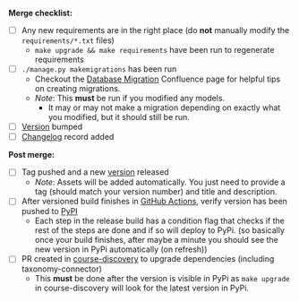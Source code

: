 **Merge checklist:**
- [ ] Any new requirements are in the right place (do **not** manually modify the `requirements/*.txt` files)
    - `make upgrade && make requirements` have been run to regenerate requirements
- [ ] `./manage.py makemigrations` has been run
    - Checkout the [Database Migration](https://openedx.atlassian.net/wiki/spaces/AC/pages/23003228/Everything+About+Database+Migrations) Confluence page for helpful tips on creating migrations.
    - *Note*: This **must** be run if you modified any models.
      - It may or may not make a migration depending on exactly what you modified, but it should still be run.
- [ ] [Version](https://github.com/edx/taxonomy-connector/blob/master/taxonomy/__init__.py) bumped
- [ ] [Changelog](https://github.com/edx/taxonomy-connector/blob/master/CHANGELOG.rst) record added

**Post merge:**
- [ ] Tag pushed and a new [version](https://github.com/edx/taxonomy-connector/releases) released
    - *Note*: Assets will be added automatically. You just need to provide a tag (should match your version number) and title and description.
- [ ] After versioned build finishes in [GitHub Actions](https://github.com/edx/taxonomy-connector/actions), verify version has been pushed to [PyPI](https://pypi.org/project/taxonomy-connector/)
    - Each step in the release build has a condition flag that checks if the rest of the steps are done and if so will deploy to PyPi.
    (so basically once your build finishes, after maybe a minute you should see the new version in PyPi automatically (on refresh))
- [ ] PR created in [course-discovery](https://github.com/edx/course-discovery) to upgrade dependencies (including taxonomy-connector)
    - This **must** be done after the version is visible in PyPi as `make upgrade` in course-discovery will look for the latest version in PyPi.